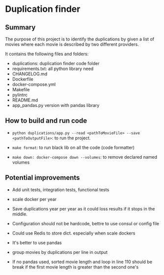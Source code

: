 # Duplication finder

## Summary

The purpose of this project is to identify the duplications by given a list of movies where each movie is described by two different providers.

It contains the following files and folders:
* duplications: duplication finder code folder
* requirements.txt: all python library need
* CHANGELOG.md
* Dockerfile
* docker-compose.yml
* Makefile
* pylintrc
* README.md
* app_pandas.py version with pandas library


## How to build and run code

* `python duplications/app.py --read <pathToMovieFile> --save <pathToOutputFile>`: to run the project.

* `make format`: to run black lib on all the code (code formatter)

* `make down: docker-compose down --volumes`: to remove declared named volumes

## Potential improvements

* Add unit tests, integration tests, functional tests

* scale docker per year

* Save duplications year per year as it could loss results if it stops in the middle.

* Configuration should not be hardcode, bettre to use consul or config file

* Could use Redis to store dict. especially when scale dockers

* It's better to use pandas

* group movies by duplications per line in output

* If no pandas used, sorted movie length and loop in line 110 should be break if the first movie length is greater than the second one's

